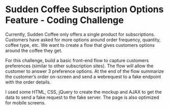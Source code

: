 
# Sudden Coffee Subscription Options Feature - Coding Challenge

Currently, Sudden Coffee only offers a single product for subscriptions. Customers have asked for more options around order frequency, quantity, coffee type, etc. We want to create a flow that gives customers options around the coffee they get.

For this challenge, build a basic front-end flow to capture customers preferences (similar to other subscription sites). The flow will allow the customer to answer 3 preference options. At the end of the flow summarize the customer’s order on-screen and send a webrequest to a fake endpoint with the order details.

I used some HTML, CSS, jQuery to create the mockup and AJAX to get the data to send a fake request to the fake server. The page is also  optimized for mobile screens. 




